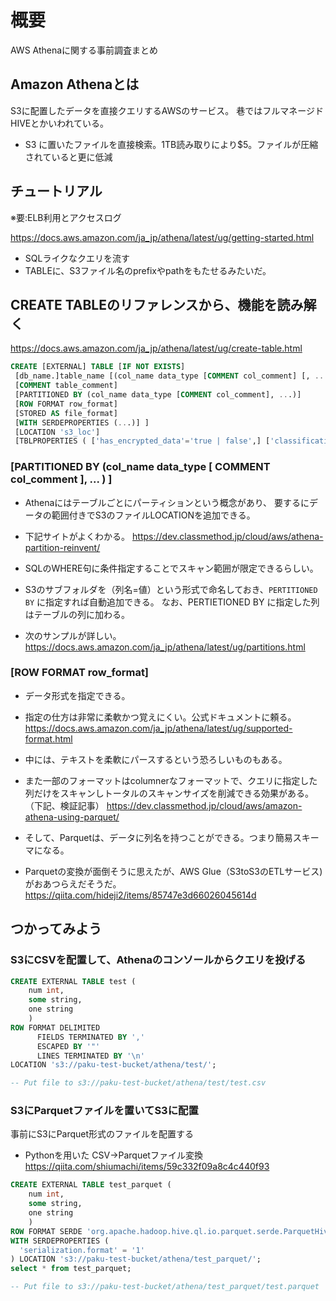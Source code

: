 # 概要

AWS Athenaに関する事前調査まとめ

## Amazon Athenaとは

S3に配置したデータを直接クエリするAWSのサービス。
巷ではフルマネージドHIVEとかいわれている。

* S3 に置いたファイルを直接検索。1TB読み取りにより$5。ファイルが圧縮されていると更に低減

## チュートリアル

※要:ELB利用とアクセスログ

https://docs.aws.amazon.com/ja_jp/athena/latest/ug/getting-started.html

* SQLライクなクエリを流す
* TABLEに、S3ファイル名のprefixやpathをもたせるみたいだ。

## CREATE TABLEのリファレンスから、機能を読み解く

https://docs.aws.amazon.com/ja_jp/athena/latest/ug/create-table.html

```sql
CREATE [EXTERNAL] TABLE [IF NOT EXISTS]
 [db_name.]table_name [(col_name data_type [COMMENT col_comment] [, ...] )]
 [COMMENT table_comment]
 [PARTITIONED BY (col_name data_type [COMMENT col_comment], ...)]
 [ROW FORMAT row_format]
 [STORED AS file_format] 
 [WITH SERDEPROPERTIES (...)] ]
 [LOCATION 's3_loc']
 [TBLPROPERTIES ( ['has_encrypted_data'='true | false',] ['classification'='aws_glue_classification',] property_name=property_value [, ...] ) ]
 ```

 ### [PARTITIONED BY (col_name data_type [ COMMENT col_comment ], ... ) ]

* Athenaにはテーブルごとにパーティションという概念があり、
  要するにデータの範囲付きでS3のファイルLOCATIONを追加できる。
* 下記サイトがよくわかる。
  https://dev.classmethod.jp/cloud/aws/athena-partition-reinvent/

* SQLのWHERE句に条件指定することでスキャン範囲が限定できるらしい。
* S3のサブフォルダを（列名=値）という形式で命名しておき、`PERTITIONED BY` に指定すれば自動追加できる。
  なお、PERTIETIONED BY に指定した列はテーブルの列に加わる。

* 次のサンプルが詳しい。
  https://docs.aws.amazon.com/ja_jp/athena/latest/ug/partitions.html

###  [ROW FORMAT row_format]

* データ形式を指定できる。
* 指定の仕方は非常に柔軟かつ覚えにくい。公式ドキュメントに頼る。
  https://docs.aws.amazon.com/ja_jp/athena/latest/ug/supported-format.html
* 中には、テキストを柔軟にパースするという恐ろしいものもある。

* また一部のフォーマットはcolumnerなフォーマットで、クエリに指定した列だけをスキャンしトータルのスキャンサイズを削減できる効果がある。（下記、検証記事）
  https://dev.classmethod.jp/cloud/aws/amazon-athena-using-parquet/
* そして、Parquetは、データに列名を持つことができる。つまり簡易スキーマになる。
* Parquetの変換が面倒そうに思えたが、AWS Glue（S3toS3のETLサービス)がおあつらえだそうだ。
  https://qiita.com/hideji2/items/85747e3d66026045614d

## つかってみよう

### S3にCSVを配置して、Athenaのコンソールからクエリを投げる

```sql
CREATE EXTERNAL TABLE test (
    num int,
    some string,
    one string
    )
ROW FORMAT DELIMITED
      FIELDS TERMINATED BY ','
      ESCAPED BY '"'
      LINES TERMINATED BY '\n'
LOCATION 's3://paku-test-bucket/athena/test/';

-- Put file to s3://paku-test-bucket/athena/test/test.csv
```

### S3にParquetファイルを置いてS3に配置

事前にS3にParquet形式のファイルを配置する


* Pythonを用いた CSV->Parquetファイル変換 https://qiita.com/shiumachi/items/59c332f09a8c4c440f93

```sql
CREATE EXTERNAL TABLE test_parquet (
    num int,
    some string,
    one string
    )
ROW FORMAT SERDE 'org.apache.hadoop.hive.ql.io.parquet.serde.ParquetHiveSerDe'
WITH SERDEPROPERTIES (
  'serialization.format' = '1'
) LOCATION 's3://paku-test-bucket/athena/test_parquet/';
select * from test_parquet;

-- Put file to s3://paku-test-bucket/athena/test_parquet/test.parquet
```
